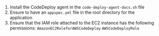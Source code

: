 1. Install the CodeDeploy agent in the `code-deploy-agent-docs.sh` file
2. Ensure to have an `appspec.yml` file in the root directory for the application
3. Ensure that the IAM role attached to the EC2 instance has the following permissions:
    `AmazonEC2RoleforAWSCodeDeploy`
    `AWSCodeDeployRole`